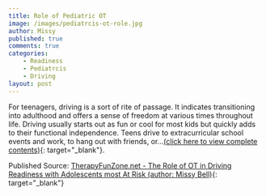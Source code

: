 ```yaml
---
title: Role of Pediatric OT
image: /images/pediatrcis-ot-role.jpg
author: Missy
published: true
comments: true
categories: 
    - Readiness
    - Pediatrcis
    - Driving
layout: post
---
```


For teenagers, driving is a sort of rite of passage. It indicates transitioning into adulthood and offers a sense of freedom at various times throughout life. Driving usually starts out as fun or cool for most kids but quickly adds to their functional independence. Teens drive to extracurricular school events and work, to hang out with friends, or...[(click here to view complete contents)](/docs/the-role-of-ot-in-driving-readiness-with-adolescents-most-at-risk.pdf){: target="_blank"}.

Published Source: [TherapyFunZone.net - The Role of OT in Driving Readiness with Adolescents most At Risk (author: Missy Bell)](https://therapyfunzone.net/blog/the-roll-of-ot-in-driving-readiness-with-adolescents-most-at-risk/){: target="_blank"}

<!--### Addictive typography-->

<!--![Teaching Readiness to Teens](/images/blog-teaching-driving-readiness-to-teens-screenshot.png)-->

<!--<object data="/docs/teaching-driving-readiness-to-young-teens-alt-ed-austin.pdf" width="1000" height="1000" type='application/pdf'></object>-->

<!--
<div class="embed-responsive">
  <iframe class="embed-responsive-item" src="/docs/teaching-driving-readiness-to-young-teens-alt-ed-austin.pdf" allowfullscreen></iframe>
</div>
-->

<!--
<div class="embed-responsive embed-responsive-16by9">
  <iframe class="embed-responsive-item" src="https://www.youtube.com/embed/zpOULjyy-n8?rel=0" allowfullscreen></iframe>
</div>
-->

<!--<embed src="/docs/teaching-driving-readiness-to-young-teens-alt-ed-austin.pdf" width="1000" height="1000" type="application/pdf"/>-->

<!--<embed src="https://sskakles.github.io//docs/teaching-driving-readiness-to-young-teens-alt-ed-austin.pdf" type="application/pdf"/>-->
